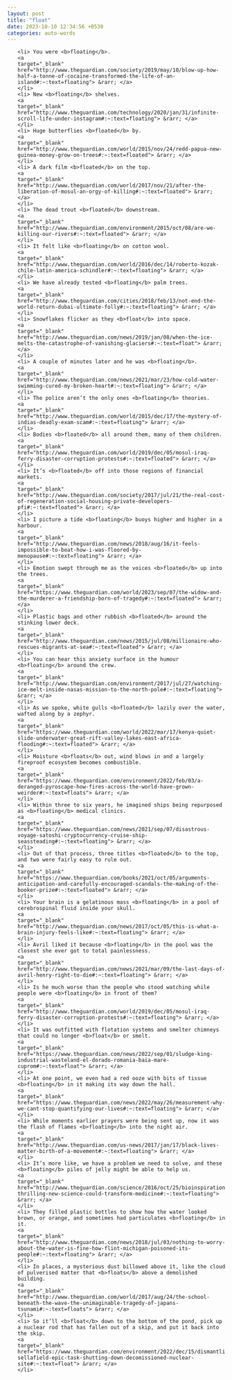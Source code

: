```yaml
---
layout: post
title: "float"
date: 2023-10-10 12:34:56 +0530
categories: auto-words
---
```

<ol>

    <li> You were <b>floating</b>.
    <a 
    target="_blank" 
    href="http://www.theguardian.com/society/2019/may/10/blow-up-how-half-a-tonne-of-cocaine-transformed-the-life-of-an-island#:~:text=floating"> &rarr; </a>
    </li>
    <li> New <b>floating</b> shelves.
    <a 
    target="_blank" 
    href="http://www.theguardian.com/technology/2020/jan/31/infinite-scroll-life-under-instagram#:~:text=floating"> &rarr; </a>
    </li>
    <li> Huge butterflies <b>floated</b> by.
    <a 
    target="_blank" 
    href="http://www.theguardian.com/world/2015/nov/24/redd-papua-new-guinea-money-grow-on-trees#:~:text=floated"> &rarr; </a>
    </li>
    <li> A dark film <b>floated</b> on the top.
    <a 
    target="_blank" 
    href="http://www.theguardian.com/world/2017/nov/21/after-the-liberation-of-mosul-an-orgy-of-killing#:~:text=floated"> &rarr; </a>
    </li>
    <li> The dead trout <b>floated</b> downstream.
    <a 
    target="_blank" 
    href="http://www.theguardian.com/environment/2015/oct/08/are-we-killing-our-rivers#:~:text=floated"> &rarr; </a>
    </li>
    <li> It felt like <b>floating</b> on cotton wool.
    <a 
    target="_blank" 
    href="http://www.theguardian.com/world/2016/dec/14/roberto-kozak-chile-latin-america-schindler#:~:text=floating"> &rarr; </a>
    </li>
    <li> We have already tested <b>floating</b> palm trees.
    <a 
    target="_blank" 
    href="http://www.theguardian.com/cities/2018/feb/13/not-end-the-world-return-dubai-ultimate-folly#:~:text=floating"> &rarr; </a>
    </li>
    <li> Snowflakes flicker as they <b>float</b> into space.
    <a 
    target="_blank" 
    href="http://www.theguardian.com/news/2019/jan/08/when-the-ice-melts-the-catastrophe-of-vanishing-glaciers#:~:text=float"> &rarr; </a>
    </li>
    <li> A couple of minutes later and he was <b>floating</b>.
    <a 
    target="_blank" 
    href="http://www.theguardian.com/news/2021/mar/23/how-cold-water-swimming-cured-my-broken-heart#:~:text=floating"> &rarr; </a>
    </li>
    <li> The police aren’t the only ones <b>floating</b> theories.
    <a 
    target="_blank" 
    href="http://www.theguardian.com/world/2015/dec/17/the-mystery-of-indias-deadly-exam-scam#:~:text=floating"> &rarr; </a>
    </li>
    <li> Bodies <b>floated</b> all around them, many of them children.
    <a 
    target="_blank" 
    href="http://www.theguardian.com/world/2019/dec/05/mosul-iraq-ferry-disaster-corruption-protests#:~:text=floated"> &rarr; </a>
    </li>
    <li> It’s <b>floated</b> off into those regions of financial markets.
    <a 
    target="_blank" 
    href="http://www.theguardian.com/society/2017/jul/21/the-real-cost-of-regeneration-social-housing-private-developers-pfi#:~:text=floated"> &rarr; </a>
    </li>
    <li> I picture a tide <b>floating</b> buoys higher and higher in a harbour.
    <a 
    target="_blank" 
    href="http://www.theguardian.com/news/2018/aug/16/it-feels-impossible-to-beat-how-i-was-floored-by-menopause#:~:text=floating"> &rarr; </a>
    </li>
    <li> Emotion swept through me as the voices <b>floated</b> up into the trees.
    <a 
    target="_blank" 
    href="https://www.theguardian.com/world/2023/sep/07/the-widow-and-the-murderer-a-friendship-born-of-tragedy#:~:text=floated"> &rarr; </a>
    </li>
    <li> Plastic bags and other rubbish <b>floated</b> around the stinking lower deck.
    <a 
    target="_blank" 
    href="http://www.theguardian.com/news/2015/jul/08/millionaire-who-rescues-migrants-at-sea#:~:text=floated"> &rarr; </a>
    </li>
    <li> You can hear this anxiety surface in the humour <b>floating</b> around the crew.
    <a 
    target="_blank" 
    href="http://www.theguardian.com/environment/2017/jul/27/watching-ice-melt-inside-nasas-mission-to-the-north-pole#:~:text=floating"> &rarr; </a>
    </li>
    <li> As we spoke, white gulls <b>floated</b> lazily over the water, wafted along by a zephyr.
    <a 
    target="_blank" 
    href="https://www.theguardian.com/world/2022/mar/17/kenya-quiet-slide-underwater-great-rift-valley-lakes-east-africa-flooding#:~:text=floated"> &rarr; </a>
    </li>
    <li> Moisture <b>floats</b> out, wind blows in and a largely fireproof ecosystem becomes combustible.
    <a 
    target="_blank" 
    href="https://www.theguardian.com/environment/2022/feb/03/a-deranged-pyroscape-how-fires-across-the-world-have-grown-weirder#:~:text=floats"> &rarr; </a>
    </li>
    <li> Within three to six years, he imagined ships being repurposed as <b>floating</b> medical clinics.
    <a 
    target="_blank" 
    href="https://www.theguardian.com/news/2021/sep/07/disastrous-voyage-satoshi-cryptocurrency-cruise-ship-seassteading#:~:text=floating"> &rarr; </a>
    </li>
    <li> Out of that process, three titles <b>floated</b> to the top, and two were fairly easy to rule out.
    <a 
    target="_blank" 
    href="https://www.theguardian.com/books/2021/oct/05/arguments-anticipation-and-carefully-encouraged-scandals-the-making-of-the-booker-prize#:~:text=floated"> &rarr; </a>
    </li>
    <li> Your brain is a gelatinous mass <b>floating</b> in a pool of cerebrospinal fluid inside your skull.
    <a 
    target="_blank" 
    href="http://www.theguardian.com/news/2017/oct/05/this-is-what-a-brain-injury-feels-like#:~:text=floating"> &rarr; </a>
    </li>
    <li> Avril liked it because <b>floating</b> in the pool was the closest she ever got to total painlessness.
    <a 
    target="_blank" 
    href="http://www.theguardian.com/news/2021/mar/09/the-last-days-of-avril-henry-right-to-die#:~:text=floating"> &rarr; </a>
    </li>
    <li> Is he much worse than the people who stood watching while people were <b>floating</b> in front of them?
    <a 
    target="_blank" 
    href="http://www.theguardian.com/world/2019/dec/05/mosul-iraq-ferry-disaster-corruption-protests#:~:text=floating"> &rarr; </a>
    </li>
    <li> It was outfitted with flotation systems and smelter chimneys that could no longer <b>float</b> or smelt.
    <a 
    target="_blank" 
    href="https://www.theguardian.com/news/2022/sep/01/sludge-king-industrial-wasteland-el-dorado-romania-baia-mare-cuprom#:~:text=float"> &rarr; </a>
    </li>
    <li> At one point, we even had a red ooze with bits of tissue <b>floating</b> in it making its way down the hall.
    <a 
    target="_blank" 
    href="https://www.theguardian.com/news/2022/may/26/measurement-why-we-cant-stop-quantifying-our-lives#:~:text=floating"> &rarr; </a>
    </li>
    <li> While moments earlier prayers were being sent up, now it was the flash of flames <b>floating</b> into the night air.
    <a 
    target="_blank" 
    href="http://www.theguardian.com/us-news/2017/jan/17/black-lives-matter-birth-of-a-movement#:~:text=floating"> &rarr; </a>
    </li>
    <li> It’s more like, we have a problem we need to solve, and these <b>floating</b> piles of jelly might be able to help us.
    <a 
    target="_blank" 
    href="http://www.theguardian.com/science/2016/oct/25/bioinspiration-thrilling-new-science-could-transform-medicine#:~:text=floating"> &rarr; </a>
    </li>
    <li> They filled plastic bottles to show how the water looked brown, or orange, and sometimes had particulates <b>floating</b> in it.
    <a 
    target="_blank" 
    href="http://www.theguardian.com/news/2018/jul/03/nothing-to-worry-about-the-water-is-fine-how-flint-michigan-poisoned-its-people#:~:text=floating"> &rarr; </a>
    </li>
    <li> In places, a mysterious dust billowed above it, like the cloud of pulverised matter that <b>floats</b> above a demolished building.
    <a 
    target="_blank" 
    href="http://www.theguardian.com/world/2017/aug/24/the-school-beneath-the-wave-the-unimaginable-tragedy-of-japans-tsunami#:~:text=floats"> &rarr; </a>
    </li>
    <li> So it’ll <b>float</b> down to the bottom of the pond, pick up a nuclear rod that has fallen out of a skip, and put it back into the skip.
    <a 
    target="_blank" 
    href="https://www.theguardian.com/environment/2022/dec/15/dismantling-sellafield-epic-task-shutting-down-decomissioned-nuclear-site#:~:text=float"> &rarr; </a>
    </li>